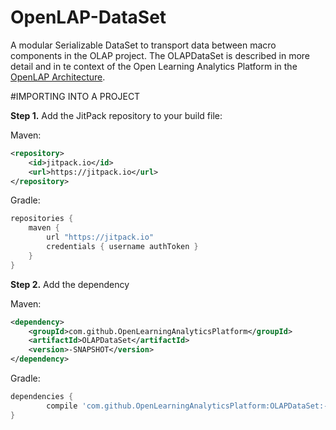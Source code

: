 # OpenLAP-DataSet
A modular Serializable DataSet to transport data between macro components in the OLAP project.
The OLAPDataSet is described in more detail and in te context of the Open Learning Analytics Platform in the
[OpenLAP Architecture](https://github.com/OpenLearningAnalyticsPlatform/OLAPArchitecture/wiki/4.5.1.-OLAP-Analytics-Methods:-Module-Views#package-olapdataset).

#IMPORTING INTO A PROJECT

**Step 1.** Add the JitPack repository to your build file:

Maven:
```xml
<repository>
    <id>jitpack.io</id>
    <url>https://jitpack.io</url>
</repository>
```
Gradle:
```gradle
repositories {
    maven {
        url "https://jitpack.io"
        credentials { username authToken }
    }
}
```

**Step 2.**  Add the dependency

Maven:
```xml
<dependency>
    <groupId>com.github.OpenLearningAnalyticsPlatform</groupId>
    <artifactId>OLAPDataSet</artifactId>
    <version>-SNAPSHOT</version>
</dependency>
```
Gradle:
```gradle
dependencies {
        compile 'com.github.OpenLearningAnalyticsPlatform:OLAPDataSet:-SNAPSHOT'
}
```
